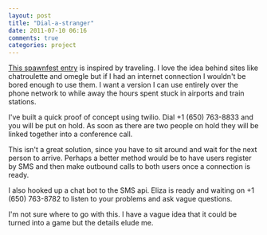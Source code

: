 ```yaml
---
layout: post
title: "Dial-a-stranger"
date: 2011-07-10 06:16
comments: true
categories: project
---
```


[This spawnfest entry](https://github.com/jamii/dial-a-stranger) is inspired by traveling. I love the idea behind sites like chatroulette and omegle but if I had an internet connection I wouldn't be bored enough to use them. I want a version I can use entirely over the phone network to while away the hours spent stuck in airports and train stations.

<!--more-->

I've built a quick proof of concept using twilio. Dial +1 (650) 763-8833 and you will be put on hold. As soon as there are two people on hold they will be linked together into a conference call.

This isn't a great solution, since you have to sit around and wait for the next person to arrive. Perhaps a better method would be to have users register by SMS and then make outbound calls to both users once a connection is ready.

I also hooked up a chat bot to the SMS api. Eliza is ready and waiting on +1 (650) 763-8782 to listen to your problems and ask vague questions.

I'm not sure where to go with this. I have a vague idea that it could be turned into a game but the details elude me.
